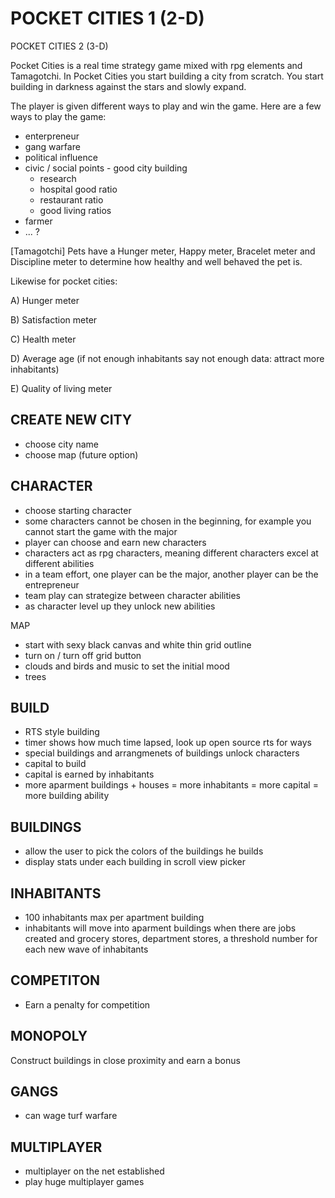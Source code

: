 <H1> POCKET CITIES 1 (2-D) </H1>

POCKET CITIES 2 (3-D)


Pocket Cities is a real time strategy game mixed with rpg elements and Tamagotchi. In Pocket Cities you start building a city from scratch.
You start building in darkness against the stars and slowly expand. 

The player is given different ways to play and win the game. Here are a few ways to play the game: 

- enterpreneur
- gang warfare
- political influence
- civic / social points - good city building
  - research
  - hospital good ratio 
  - restaurant ratio
  - good living ratios 
- farmer
- ... ? 

[Tamagotchi] Pets have a Hunger meter, Happy meter, Bracelet meter and Discipline meter to determine how healthy and well behaved the pet is.

Likewise for pocket cities: 

A) Hunger meter

B) Satisfaction meter

C) Health meter

D) Average age (if not enough inhabitants say not enough data: attract more inhabitants)

E) Quality of living meter

<H2>CREATE NEW CITY</H2>

- choose city name
- choose map (future option)


<H2>CHARACTER</H1>

- choose starting character
- some characters cannot be chosen in the beginning, for example you cannot start the game with the major 
- player can choose and earn new characters
- characters act as rpg characters, meaning different characters excel at different abilities 
- in a team effort, one player can be the major, another player can be the entrepreneur
- team play can strategize between character abilities 
- as character level up they unlock new abilities 

MAP

- start with sexy black canvas and white thin grid outline
- turn on / turn off grid button
- clouds and birds and music to set the initial mood
- trees 

<H2>BUILD</H2>

- RTS style building
- timer shows how much time lapsed, look up open source rts for ways 
- special buildings and arrangmenets of buildings unlock characters
- capital to build
- capital is earned by inhabitants
- more aparment buildings + houses = more inhabitants = more capital = more building ability 

<H2>BUILDINGS</H2>

- allow the user to pick the colors of the buildings he builds
- display stats under each building in scroll view picker


<H2>INHABITANTS</H2>

- 100 inhabitants max per apartment building
- inhabitants will move into aparment buildings when there are jobs created and grocery stores, department stores, a threshold number for each new wave of inhabitants

<H2>COMPETITON</H2>

- Earn a penalty for competition 

<H2>MONOPOLY</H2>

Construct buildings in close proximity and earn a bonus

<H2>GANGS</H2>

- can wage turf warfare 

<H2>MULTIPLAYER</H2>

- multiplayer on the net established
- play huge multiplayer games 


